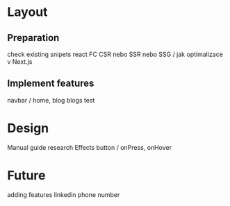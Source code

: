 # Layout
## Preparation
  check existing
  snipets
    react FC
  CSR nebo SSR nebo SSG / jak optimalizace v Next.js

## Implement features
  navbar / home, blog
  blogs test

# Design
Manual
  guide
  research
Effects
  button / onPress, onHover

# Future
adding features
  linkedin
  phone number